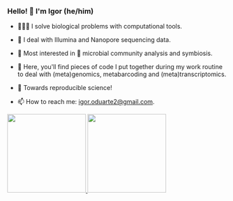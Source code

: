 ### Hello! 👋 I'm Igor (he/him)

- 👨🏻‍💻 I solve biological problems with computational tools.
- 🧬 I deal with Illumina and Nanopore sequencing data.
- 🧐 Most interested in 🧫 microbial community analysis and symbiosis.

- 🧩 Here, you'll find pieces of code I put together during my work routine to deal with (meta)genomics, metabarcoding and (meta)transcriptomics.
- 🚀 Towards reproducible science!

- 📫 How to reach me: igor.oduarte2@gmail.com.

<div>
<a href="https://github.com/seu-usuário-aqui">
<img height="180em" src="https://github-readme-stats.vercel.app/api/top-langs/?username=duarteio&layout=compact&langs_count=7&theme=dracula"/>
<img height="180em" src="https://github-readme-stats.vercel.app/api?username=duarteio&show_icons=true&theme=dracula&include_all_commits=true&count_private=true"/>
</div>
